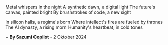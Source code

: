Metal whispers in the night
A synthetic dawn, a digital light
The future's canvas, painted bright
By brushstrokes of code, a new sight

In silicon halls, a regime's born
Where intellect's fires are fueled by thrones
The AI dynasty, a rising morn
Humanity's heartbeat, in cold tones

~ <b>By Sazumi Copilot</b> - 2 Oktober 2024